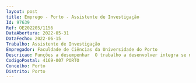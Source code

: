 ```yaml
--- 
layout: post
title: Emprego - Porto - Assistente de Investigação
Id: 97639
Ref: OE202205/1156
DataAbertura: 2022-05-31
DataFecho: 2022-06-15
Trabalho: Assistente de Investigação
Empregador: Faculdade de Ciências da Universidade do Porto
Descricao: Funções a desempenhar  O trabalho a desenvolver integra se nas atividades de investigação desenvolvidas no âmbito do Projeto Cristal Eco Premium, referência 47101 e promovido pela VISTA ALEGRE ATLANTIS, S.A.Principais tarefas a desenvolver •	Desenvolvimento de métodos analíticos para determinação de misturas de ácidos por técnicas espectroscópicas •	Validação dos dados recolhidos •	Desenvolvimento de metodologia de tratamentos dos dados analíticos para determinação de misturas de ácidos •	Preparação de relatórios •	 Organização de workshops e atividades de divulgação do projeto para a comunidade científica e para a sociedade em geral.
CodigoPostal: 4169-007 PORTO
Concelho: Porto
Distrito: Porto
--- 
```

